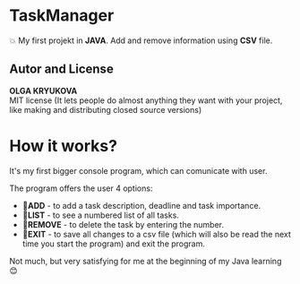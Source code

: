 # TaskManager
:boom: My first projekt in **JAVA**. Add and remove information using **CSV** file.
## Autor and License
**OLGA KRYUKOVA**   
MIT license (It lets people do almost anything they want with your project, like making and distributing closed source versions)

# How it works?
It's my first bigger console program, which can comunicate with user.

The program offers the user 4 options:

* :star2:**ADD** - to add a task description, deadline and task importance. 
* :star2:**LIST** - to see a numbered list of all tasks. 
* :star2:**REMOVE** - to delete the task by entering the number. 
* :star2:**EXIT** - to save all changes to a csv file (which will also be read the next time you start the program) and exit the program. 

Not much, but very satisfying for me at the beginning of my Java learning :blush:
